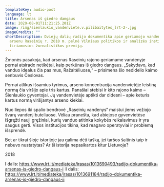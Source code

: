 ```yaml
---
templateKey: audio-post
language: lt
title: Arsenas iš giedro dangaus
date: 2020-08-01T11:21:25.201Z
image: /img/sienlaukio_vandenviete.v.pilibaitytes_lrt-2-.jpg
imageCredits: ""
shortDescription: Dviejų dalių radijo dokumentika apie geriamojo vandens taršą
  arsenu Raseinių r. 2018 m. pelnė Vilniaus politikos ir analizės instituto
  tiriamosios žurnalistikos premiją.
---
```


Žmonės pasakoja, kad arsenas Raseinių rajono geriamame vandenyje pernai atsirado netikėtai, kaip perkūnas iš giedro dangaus. „Sakydavo, kad vanduo idealus čia pas mus, Ražaitėliuose,“ – prisimena šio nedidelio kaimo senbuvis Česlovas.

Pernai atlikus išsamius tyrimus, arseno koncentracija vandenvietėje leistiną normą čia viršijo apie tris kartus. Panašiai stebisi ir kito rajono kaimo – Šienlaukio gyventojai. Jų vandenvietėje aptikti dar didesni – apie keturis kartus normą viršijantys arseno kiekiai.

Nuo liepos iki spalio bendrovė „Raseinių vandenys“ maistui jiems vežiojo švarų vandenį buteliuose. Vėliau pranešta, kad abiejose gyvenvietėse išgręžti nauji gręžiniai, kurių vanduo atitinka kokybės reikalavimus ir yra saugus gerti. Visos institucijos tikina, kad reagavo operatyviai ir problemą išsprendė.

Bet ar tikrai šioje istorijoje jau galima dėti tašką, jei taršos šaltinis taip ir nebuvo nustatytas? Ar ši istorija nepasikartos kitur Lietuvoje?

2018

I dalis: https://www.lrt.lt/mediateka/irasas/1013690493/radijo-dokumentika-arsenas-is-giedro-dangaus-i
II dalis: https://www.lrt.lt/mediateka/irasas/1013691184/radijo-dokumentika-arsenas-is-giedro-dangaus-ii

